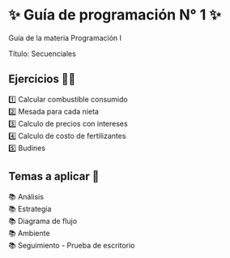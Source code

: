 <h1 align="left">✨ Guía de programación N° 1 ✨ </h1>
<p align="left">Guía de la materia Programación I</p>
<p align="left">Título: Secuenciales</p>
<h2 align="left">Ejercicios 💪🏻</h2>
<p align="left">1️⃣ Calcular combustible consumido<br>2️⃣ Mesada para cada nieta<br>3️⃣ Calculo de precios con intereses<br>4️⃣ Calculo de costo de fertilizantes<br>5️⃣ Budines</p>
<h2 align="left">Temas a aplicar 📓</h2>
<p align="left">📚 Análisis <br>📚 Estrategia<br>📚 Diagrama de flujo<br>📚 Ambiente<br>📚 Seguimiento - Prueba de escritorio</p>
